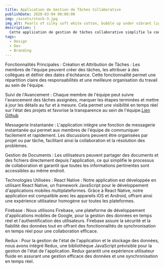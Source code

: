 ```yaml
---
title: Application de Gestion de Tâches Collaborative
publishDate: 2020-03-04 00:00:00
img: /assets/stock-3.jpg
img_alt: Pearls of silky soft white cotton, bubble up under vibrant lighting
description: |
  Cette application de gestion de tâches collaborative simplifie la coordination des équipes en leur permettant de planifier, suivre et accomplir des tâches efficacement. Avec des fonctionnalités de communication en temps réel et une interface intuitive, notre application améliore la productivité et la collaboration au sein de votre organisation..
tags:
  - Design
  - Dev
  - Branding
---
```

Fonctionnalités Principales :
Création et Attribution de Tâches :
Les membres de l'équipe peuvent créer des tâches, les attribuer à des collègues et définir des dates d'échéance. Cette fonctionnalité permet une répartition claire des responsabilités et une meilleure organisation du travail au sein de l'équipe.

Suivi de l'Avancement :
Chaque membre de l'équipe peut suivre l'avancement des tâches assignées, marquer les étapes terminées et mettre à jour les détails au fur et à mesure. Cela permet une visibilité en temps réel sur l'état des projets et favorise la transparence au sein de l'équipe.<a href="https://github.com/Neressoffi/mds_pro">Lien Github</a> 

Messagerie Instantanée :
L'application intègre une fonction de messagerie instantanée qui permet aux membres de l'équipe de communiquer facilement et rapidement. Les discussions peuvent être organisées par projet ou par tâche, facilitant ainsi la collaboration et la résolution des problèmes.

Gestion de Documents :
Les utilisateurs peuvent partager des documents et des fichiers directement depuis l'application, ce qui simplifie le processus de collaboration et garantit que toutes les informations pertinentes sont accessibles au même endroit.

Technologies Utilisées :
React Native :
Notre application est développée en utilisant React Native, un framework JavaScript pour le développement d'applications mobiles multiplateformes. Grâce à React Native, notre application est compatible avec les appareils iOS et Android, offrant ainsi une expérience utilisateur homogène sur toutes les plateformes.

Firebase :
Nous utilisons Firebase, une plateforme de développement d'applications mobiles de Google, pour la gestion des données en temps réel et l'authentification des utilisateurs. Firebase assure la sécurité et la fiabilité des données tout en offrant des fonctionnalités de synchronisation en temps réel pour une collaboration efficace.

Redux :
Pour la gestion de l'état de l'application et le stockage des données, nous avons intégré Redux, une bibliothèque JavaScript prévisible pour la gestion de l'état de l'application. Redux garantit une expérience utilisateur fluide en assurant une gestion efficace des données et une synchronisation en temps réel.






